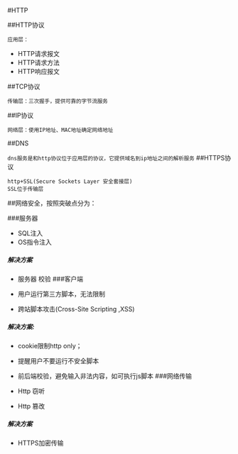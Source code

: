 #HTTP

##HTTP协议

    应用层：
 - HTTP请求报文
 - HTTP请求方法
 - HTTP响应报文


##TCP协议

    传输层：三次握手，提供可靠的字节流服务
##IP协议

    网络层：使用IP地址、MAC地址确定网络地址

##DNS

` dns服务是和http协议位于应用层的协议，它提供域名到ip地址之间的解析服务
`
##HTTPS协议

    http+SSL(Secure Sockets Layer 安全套接层)
    SSL位于传输层
    

##网络安全，按照突破点分为：


 ###服务器
 
   - SQL注入
   - OS指令注入
#####  解决方案
   - 服务器 校验 
 ###客户端
 
   - 用户运行第三方脚本，无法限制 
   - 跨站脚本攻击(Cross-Site Scripting ,XSS)
#####  解决方案:
   - cookie限制http only；
   - 提醒用户不要运行不安全脚本
   - 前后端校验，避免输入非法内容，如可执行js脚本
 ###网络传输
 
   - Http 窃听    
   - Http 篡改 
#####  解决方案
   - HTTPS加密传输   

